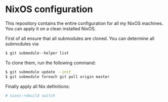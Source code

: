 # NixOS configuration

This repository contains the entire configuration for all my NixOS machines. You can apply it on a clean installed NixOS.

First of all ensure that all submodules are cloned. You can determine all submodules via:

```bash
$ git submodule--helper list
```

To clone them, run the following command:

```bash
$ git submodule update --init
$ git submodule foreach git pull origin master
```

Finally apply all Nix definitions:

```bash
# nixos-rebuild switch
```

